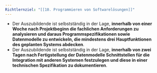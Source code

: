 ```yaml
---
Richtlernziel: "[[10. Programmieren von Softwarelösungen]]"
---
```

- Der Auszubildende ist selbstständig in der Lage, **innerhalb von einer Woche nach Projektbeginn die fachlichen Anforderungen zu analysieren und daraus Programmspezifikationen sowie Datenmodelle zu entwickeln, die mindestens drei Hauptfunktionen des geplanten Systems abdecken**.
- Der Auszubildende ist selbstständig in der Lage, **innerhalb von zwei Tagen nach Fertigstellung der Datenmodelle Schnittstellen für die Integration mit anderen Systemen festzulegen und diese in einer technischen Spezifikation zu dokumentieren**.